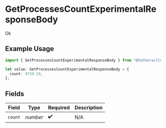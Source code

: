# GetProcessesCountExperimentalResponseBody

Ok

## Example Usage

```typescript
import { GetProcessesCountExperimentalResponseBody } from "@hathora/cloud-sdk-typescript/models/operations";

let value: GetProcessesCountExperimentalResponseBody = {
  count: 9729.19,
};
```

## Fields

| Field              | Type               | Required           | Description        |
| ------------------ | ------------------ | ------------------ | ------------------ |
| `count`            | *number*           | :heavy_check_mark: | N/A                |